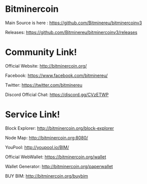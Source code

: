 # Bitminercoin

Main Source is here : https://github.com/Bitminereu/bitminercoinv3

Releases: https://github.com/Bitminereu/bitminercoinv3/releases

# Community Link!

Official Website: http://bitminercoin.org/

Facebook: https://www.facebook.com/bitminereu/

Twitter: https://twitter.com/bitminereu

Discord Official Chat: https://discord.gg/CVzETWP

# Service Link!

Block Explorer: http://bitminercoin.org/block-explorer

Node Map: http://bitminercoin.org:8080/

YouPool: http://youpool.io/BIM/

Official WebWallet: https://bitminercoin.org/wallet

Wallet Generator: http://bitminercoin.org/paperwallet


BUY BIM: http://bitminercoin.org/buybim


